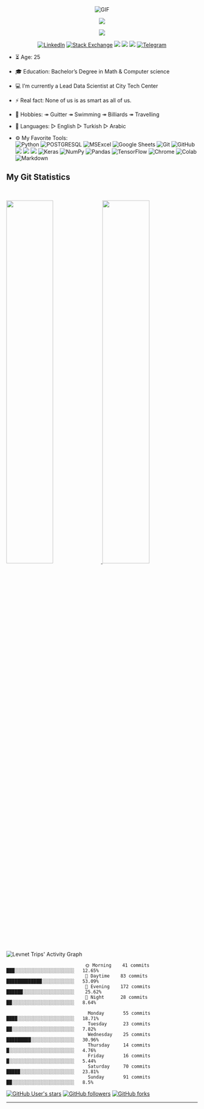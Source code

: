 <div align=center>
        <img align="center" alt="GIF" src="https://media.giphy.com/media/836HiJc7pgzy8iNXCn/giphy.gif" />
    </div>
<p align="center">
  <a href="https://github.com/DenverCoder1/readme-typing-svg"><img src="https://readme-typing-svg.herokuapp.com?size=25&color=58D68D&lines=Hello+World+I'm+Levent&center=true&width=600&height=35"&size=100></a>
</p>
<p align="center">
  <a href="https://github.com/DenverCoder1/readme-typing-svg"><img src="https://readme-typing-svg.herokuapp.com?size=25&color=58D68D&lines=Data+Scientist|Statistician|Kaggler&center=true&width=600&height=30"&size=100></a>
</p>

<div align=center>
        <a href="https://www.linkedin.com/in/levent-ozdemir/"><img src="https://img.shields.io/badge/Linkedin-0077b5?style=flat&logo=linkedin" alt="LinkedIn" /></a>
        <a href="https://stats.stackexchange.com/users/362689/levent-%c3%96zdemir?tab=profile"><img src="https://img.shields.io/badge/Cross Validated-00b56a?style=flat&logo=stackexchange&logoColor=white" alt="Stack Exchange" /></a>
        <a href="https://leventozdemir.medium.com/"><img src="https://img.shields.io/badge/Medium-12100E?&logo=medium&logoColor=white" /></a>
        <a href="mailto:leventoz997@gmail.com"><img src="https://img.shields.io/badge/Gmail-D14836?&logo=gmail&logoColor=white" /></a>
        <a href="https://www.kaggle.com/leventoz"><img src="https://img.shields.io/badge/Kaggle-00b56a?&logo=Kaggle&logoColor=white" /></a>
        <a href="https://t.me/leventoz997"><img src="https://img.shields.io/badge/Telegram-0088cc?style=flat&logo=telegram" alt="Telegram" /></a>

</p>
</div>

- ⏳ Age: 25
- 🎓 Education: Bachelor’s Degree in Math & Computer science
- 💻 I’m currently a Lead Data Scientist at City Tech Center
- ⚡ Real fact: None of us is as smart as all of us.
- 🔭 Hobbies: ↠ Guitter ↠ Swimming ↠ Billiards ↠ Travelling
- 💬 Languages: ▻ English ▻ Turkish ▻ Arabic

- ⚙️ My Favorite Tools:<br>
  ![Python](https://img.shields.io/badge/Python-14354C?style=for-the-badge&logo=python&logoColor=white)
  ![POSTGRESQL](https://img.shields.io/badge/PostgreSQL-316192?style=for-the-badge&logo=postgresql&logoColor=white) 
  ![MSExcel](https://img.shields.io/badge/Microsoft_Excel-217346?style=for-the-badge&logo=microsoft-excel&logoColor=white) 
  <img alt="Google Sheets" src="https://img.shields.io/badge/Google%20Sheets%20-%2334A853.svg?&style=for-the-badge&logo=google%20sheets&logoColor=white"></a>
  ![Git](https://img.shields.io/badge/Git-F05032?style=for-the-badge&logo=git&logoColor=white)
  ![GitHub](https://img.shields.io/badge/GitHub-100000?style=for-the-badge&logo=github&logoColor=white)
  <img src="https://img.shields.io/badge/Postman-FF6C37?style=for-the-badge&logo=Postman&logoColor=white">
  <img src="https://img.shields.io/badge/json-5E5C5C?style=for-the-badge&logo=json&logoColor=white">
  <img src="https://img.shields.io/badge/sublime_text-%23575757.svg?&style=for-the-badge&logo=sublime-text&logoColor=important">
  <img alt="Keras" src="https://img.shields.io/badge/Keras%20-%23D00000.svg?&style=for-the-badge&logo=Keras&logoColor=white">
  <img alt="NumPy" src="https://img.shields.io/badge/Numpy%20-%23013243.svg?&style=for-the-badge&logo=numpy&logoColor=white">
  <img alt="Pandas" src="https://img.shields.io/badge/Pandas%20-%23150458.svg?&style=for-the-badge&logo=pandas&logoColor=white">
  <img alt="TensorFlow" src="https://img.shields.io/badge/TensorFlow%20-%23FF6F00.svg?&style=for-the-badge&logo=TensorFlow&logoColor=white">
  <img alt="Chrome" src="https://img.shields.io/badge/Chrome-3DDC84?&style=for-the-badge&logo=google-chrome&logoColor=white"></a>
  <img alt="Colab" src="https://img.shields.io/badge/Colab-00b56a.svg?&style=for-the-badge&logo=google-colab&logoColor=white"></a>
  ![Markdown](https://img.shields.io/badge/Markdown-000000?style=for-the-badge&logo=markdown&logoColor=white)

## My Git Statistics


<br/>
<p align="left">
  <a href="https://github.com/leventozdemir">
  <img width="49.5%" src="https://github-readme-stats.vercel.app/api?username=leventozdemir&show_icons=true&theme=vue&hide_border=true" />
    <img width="49.5%" src="https://github-readme-streak-stats.herokuapp.com/?user=leventozdemir&theme=vue&hide_border=true" />
    
  </a>
</p>
<br>

![Levnet Trips' Activity Graph](https://activity-graph.herokuapp.com/graph?username=leventozdemir&custom_title=Levent%20Trips's%20Contribution%20Graph&theme=xcode&bg_color=5D6D7E&hide_border=true&line=58D68D&point=B03A2E)


```
                             🌞 Morning    41 commits     ███░░░░░░░░░░░░░░░░░░░░░░   12.65% 
                             🌆 Daytime    83 commits     █████████████░░░░░░░░░░░░   53.09% 
                             🌃 Evening    172 commits    ██████░░░░░░░░░░░░░░░░░░░    25.62% 
                             🌙 Night      28 commits     ██░░░░░░░░░░░░░░░░░░░░░░░   8.64%
```

```
                              Monday       55 commits     ████░░░░░░░░░░░░░░░░░░░░░   18.71% 
                              Tuesday      23 commits     ██░░░░░░░░░░░░░░░░░░░░░░░   7.82% 
                              Wednesday    25 commits     █████████░░░░░░░░░░░░░░░░   30.96% 
                              Thursday     14 commits     █░░░░░░░░░░░░░░░░░░░░░░░░   4.76% 
                              Friday       16 commits     █░░░░░░░░░░░░░░░░░░░░░░░░   5.44% 
                              Saturday     70 commits     █████░░░░░░░░░░░░░░░░░░░░   23.81% 
                              Sunday       91 commits     ██░░░░░░░░░░░░░░░░░░░░░░░   8.5%
```





[<img alt="GitHub User's stars" src="https://img.shields.io/github/stars/leventozdemir?affiliations=OWNER%2CCOLLABORATOR%2CORGANIZATION_MEMBER&label=Total%20user%20stars%20in%20all%20repo&logoColor=green&style=social">](https://github.com/leventozdemir?tab=repositories&q=&type=&language=&sort=stargazers)
[<img alt="GitHub followers" src="https://img.shields.io/github/followers/leventozdemir?&logoColor=green&style=social">](https://github.com/leventozdemir?tab=followers)
[<img alt="GitHub forks" src="https://img.shields.io/github/forks/leventozdemir/Machine-Learning?logoColor=green&style=social">](https://github.com/leventozdemir/Machine-Learning)

------
